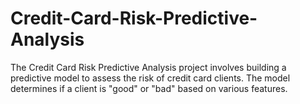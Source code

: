 # Credit-Card-Risk-Predictive-Analysis
The Credit Card Risk Predictive Analysis project involves building a predictive model to assess the risk of credit card clients. The model determines if a client is "good" or "bad" based on various features.
